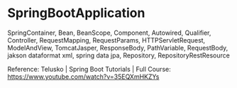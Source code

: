 # SpringBootApplication
SpringContainer, Bean, BeanScope, Component, Autowired, Qualifier, Controller, RequestMapping, RequestParams, HTTPServletRequest, ModelAndView, TomcatJasper, ResponseBody, PathVariable, RequestBody, jakson dataformat xml, spring data jpa, Repository, RepositoryRestResource

Reference:
Telusko | Spring Boot Tutorials | Full Course: https://www.youtube.com/watch?v=35EQXmHKZYs
